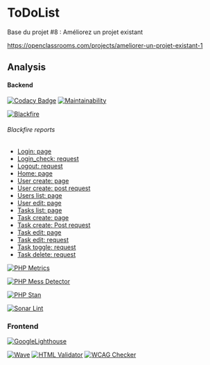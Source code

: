 # ToDoList

Base du projet #8 : Améliorez un projet existant

https://openclassrooms.com/projects/ameliorer-un-projet-existant-1

## Analysis

#### Backend
[![Codacy Badge](https://app.codacy.com/project/badge/Grade/c5ffdcd6a7f94793a62d9fc54efe5409)](https://www.codacy.com/gh/bigboss-oualid/project_8/dashboard?utm_source=github.com&amp;utm_medium=referral&amp;utm_content=bigboss-oualid/project_8&amp;utm_campaign=Badge_Grade)
[![Maintainability](https://api.codeclimate.com/v1/badges/2e70b303cb799c405dea/maintainability)](https://codeclimate.com/github/bigboss-oualid/project_8_mvp/maintainability)

[![Blackfire](https://img.shields.io/badge/Blackfire-v1.24.1-E03C31)](https://blackfire.io)

###### Blackfire reports
*   [Login: page](https://blackfire.io/profiles/add075e4-4f85-412b-a4a2-f544e1cd9287/graph)
*   [Login_check: request](https://blackfire.io/profiles/505dfc89-4da4-4613-96ea-f9eb13da8078/graph)
*   [Logout: request](https://blackfire.io/profiles/582073f5-ce30-4051-b6e2-0df39e5b79e9/graph)
*   [Home: page](https://blackfire.io/profiles/a7b6fd8d-e171-4a2f-8e8d-4d8c2f1e4206/graph)
*   [User create: page](https://blackfire.io/profiles/3456d08b-9c65-4aab-8fdc-523be08f59d8/graph)
*   [User create: post request](https://blackfire.io/profiles/6bb9c9b5-f39f-4875-903a-fffacdccd8ae/graph)
*   [Users list: page](https://blackfire.io/profiles/390323d0-0a66-46ef-ba17-8b3a42ba56d3/graph)
*   [User edit: page](https://blackfire.io/profiles/fd8f5516-6e90-429f-9b63-d4958209efbb/graph)
*   [Tasks list: page](https://blackfire.io/profiles/45bf7bca-9146-41f2-9ca1-d7524a71e393/graph)
*   [Task create: page ](https://blackfire.io/profiles/8f01d7e3-6825-4305-b8b9-aacd7b7ca4d0/graph)
*   [Task create: Post request](https://blackfire.io/profiles/c5a294e8-52ae-4bf7-8c92-a08860429fb5/graph)
*   [Task edit: page](https://blackfire.io/profiles/d48c9f5e-6715-4d88-8513-6fd5b7362eab/graph)
*   [Task edit: request](https://blackfire.io/profiles/3bd80369-7824-4550-bcdd-103940972616/graph)
*   [Task toggle: request](https://blackfire.io/profiles/0cc54cec-3dea-429b-bfc7-fe9420e65189/graph)
*   [Task delete: request](https://blackfire.io/profiles/75c97878-b9f4-446d-9629-9316d02a0d49/graph)



[![PHP Metrics](https://img.shields.io/badge/PHP_Metrics-V2.7.4-green)](https://github.com/bigboss-oualid/project_8/blob/release/v1.0.0/analysis/backend/metrics/ "show report")

[![PHP Mess Detector](https://img.shields.io/badge/PHP_MD-v2.9.1-204A87)](https://github.com/bigboss-oualid/project_8/blob/release/v1.0.0/analysis/backend/messDetector "show report")

[![PHP Stan](https://img.shields.io/badge/PHP_Stan-v0.11.16-476BA0)](https://github.com/bigboss-oualid/project_8/blob/release/v1.0.0/analysis/backend/stan "show report")

[![Sonar Lint](https://img.shields.io/badge/Sonar_Lint-v0.11.16-C51F28)](https://www.sonarlint.org/ "used locally")

### Frontend
 [![GoogleLighthouse](https://img.shields.io/badge/Google_Lighthouse-v100.0.0.2-F4512A)](https://github.com/bigboss-oualid/project_8/blob/release/v1.0.0/analysis/frontend/google-lighthouse "show report")
 
 [![Wave](https://img.shields.io/badge/Wave-v3.1.2-4877B5)](https://wave.webaim.org/ "used locally")
 [![HTML Validator](https://img.shields.io/badge/HTMLValidator-v0.9.8.9-43BF4A)](http://users.skynet.be/mgueury/mozilla/ "used locally") 
 [![WCAG Checker](https://img.shields.io/badge/WCAG-v0.96.0-222222)](https://ainspector.github.io/ "used locally")